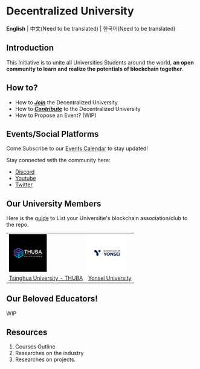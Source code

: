 # Decentralized University

**English** | 中文(Need to be translated) | 한국어(Need to be translated)

## Introduction

This Initiative is to unite all Universities Students around the world, **an open community to learn and realize the potentials of blockchain together**.

## How to?
- How to [***Join***](./Manuals/How_to_Join_Decentralized_University.md) the Decentralized University
- How to [***Contribute***](./Manuals/How_to_Contribute_to_Decentralized_University.md) to the Decentralized University
- How to Propose an Event? (WIP)

## Events/Social Platforms

Come Subscribe to our [Events Calendar](https://calendar.google.com/calendar/u/7?cid=ZGVjZW50cmFsaXplZHVuaUBnbWFpbC5jb20) to stay updated! 

Stay connected with the community here:
- [Discord](https://discord.gg/sCgMbv3Xus)
- [Youtube](https://www.youtube.com/channel/UCHHgW953B95eQagoRC4d0BQ/)
- [Twitter](https://twitter.com/0xDeUniversity)

## Our University Members

Here is the [guide](./Manuals/How_to_Join_Decentralized_University.md) to List your Universitie's blockchain association/club to the repo.

<table>
	<tr>
		<td>
        	<img src="./Assets/Logos/Tsinghua_University.jpg" alt="Tsinghua_University" style="zoom:10%;"/>
		</td>
		<td>
			<img src="./Assets/Logos/Yonsei_University.jpg" alt="Yonsei_University" style="zoom:10%;"/>
    	</td>
	</tr>
	<tr>
		<td>
			<a href="https://thublockchain.org/">Tsinghua University - THUBA</a>
		</td>
		<td>
			<a href="https://yonseiblockchainlab.com/">Yonsei University</a>
		</td>
	</tr>
</table>

## Our Beloved Educators!

WIP

## Resources

1. Courses Outline
2. Researches on the industry
3. Researches on projects.
